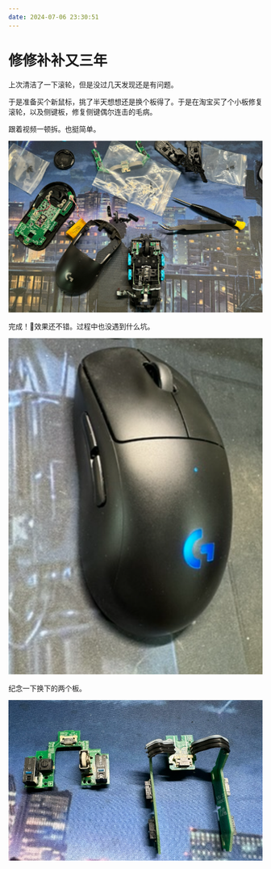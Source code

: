```yaml
---
date: 2024-07-06 23:30:51
---
```

# 修修补补又三年

上次清洁了一下滚轮，但是没过几天发现还是有问题。

于是准备买个新鼠标，挑了半天想想还是换个板得了。于是在淘宝买了个小板修复滚轮，以及侧键板，修复侧键偶尔连击的毛病。

跟着视频一顿拆。也挺简单。

![image-20240505143014707](assets/image-20240505143014707.png)

完成！🥳效果还不错。过程中也没遇到什么坑。

![image-20240505143303771](assets/image-20240505143303771.png)

纪念一下换下的两个板。

![image-20240505143350890](assets/image-20240505143350890.png)

<gitalk/>